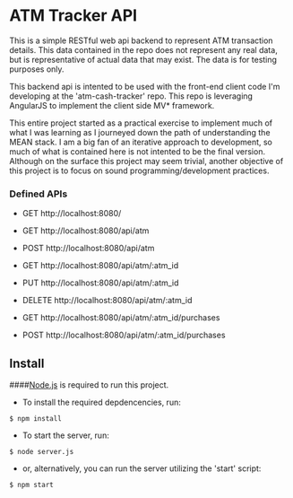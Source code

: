 # ATM Tracker API

This is a simple RESTful web api backend to represent ATM transaction details.
This data contained in the repo does not represent any real data, but is representative
of actual data that may exist.  The data is for testing purposes only.

This backend api is intented to be used with the front-end client code I'm developing at
the 'atm-cash-tracker' repo.  This repo is leveraging AngularJS to implement the client
side MV* framework.

This entire project started as a practical exercise to implement much of what I was
learning as I journeyed down the path of understanding the MEAN stack.  I am a big fan
of an iterative approach to development, so much of what is contained here is not
intented to be the final version.  Although on the surface this project may seem trivial,
another objective of this project is to focus on sound programming/development practices.

### Defined APIs

- GET    http://localhost:8080/

- GET    http://localhost:8080/api/atm
- POST   http://localhost:8080/api/atm

- GET    http://localhost:8080/api/atm/:atm_id
- PUT    http://localhost:8080/api/atm/:atm_id
- DELETE http://localhost:8080/api/atm/:atm_id

- GET    http://localhost:8080/api/atm/:atm_id/purchases
- POST   http://localhost:8080/api/atm/:atm_id/purchases

## Install
####[Node.js](http://www.nodejs.org) is required to run this project.

- To install the required depdencencies, run:
```
$ npm install
```
- To start the server, run:
```
$ node server.js
```
- or, alternatively, you can run the server utilizing the 'start' script:
```
$ npm start
```
